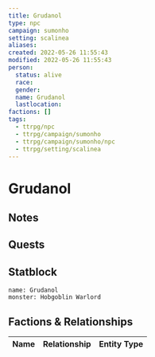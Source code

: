 ```yaml
---
title: Grudanol
type: npc
campaign: sumonho
setting: scalinea
aliases: 
created: 2022-05-26 11:55:43
modified: 2022-05-26 11:55:43
person:
  status: alive
  race: 
  gender: 
  name: Grudanol
  lastlocation: 
factions: []
tags:
  - ttrpg/npc
  - ttrpg/campaign/sumonho
  - ttrpg/campaign/sumonho/npc
  - ttrpg/setting/scalinea
---
```


# Grudanol

## Notes


## Quests


## Statblock

```statblock
name: Grudanol
monster: Hobgoblin Warlord
```


## Factions & Relationships
| Name | Relationship | Entity Type |
| ---- |:------------:| ----------- |



